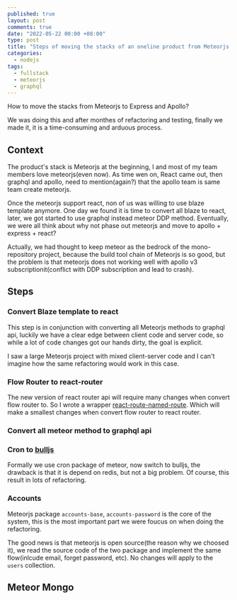 ```yaml
---
published: true
layout: post
comments: true
date: "2022-05-22 00:00 +08:00"
type: post
title: "Steps of moving the stacks of an oneline product from Meteorjs to Express and Apollo"
categories:
  - nodejs
tags:
  - fullstack
  - meteorjs
  - graphql
---
```

How to move the stacks from Meteorjs to Express and Apollo? 

We was doing this and after monthes of refactoring and testing, finally we made it, it is a time-consuming and arduous process.

## Context
The product's stack is Meteorjs at the beginning, I and most of my team members love meteorjs(even now). As time wen on, React came out, then graphql and apollo, need to mention(again?) that the apollo team is same team create meteorjs.

Once the meteorjs support react, non of us was willing to use blaze template anymore. One day we found it is time to convert all blaze to react, later, we got started to use graphql instead meteor DDP method. Eventually, we were all think about why not phase out meteorjs and move to apollo + express + react?

Actually, we had thought to keep meteor as the bedrock of the mono-repository project, because the build tool chain of Meteorjs is so good, but the problem is that meteorjs does not working well with apollo v3 subscriptionit(conflict with DDP subscription and lead to crash).

## Steps

### Convert Blaze template to react
This step is in conjunction with converting all Meteorjs methods to graphql api, luckily we have a clear edge between client code and server code, so while a lot of code changes got our hands dirty, the goal is explicit.

I saw a large Meteorjs project with mixed client-server code and I can't imagine how the same refactoring would work in this case.

### Flow Router to react-router
The new version of react router api will require many changes when convert flow router to. So I wrote a wrapper [react-route-named-route](https://github.com/imhazige/react-router-named-route). Which will make a smallest changes when convert flow router to react router.

### Convert all meteor method to graphql api

### Cron to [bulljs](https://github.com/OptimalBits/bull)
Formally we use cron package of meteor, now switch to bulljs, the drawback is that it is depend on redis, but not a big problem. Of course, this result in lots of refactoring. 

### Accounts
Meteorjs package `accounts-base`, `accounts-password` is the core of the system, this is the most important part we were foucus on when doing the refactoring.

The good news is that meteorjs is open source(the reason why we choosed it), we read the source code of the two package and implement the same flow(inlcude email, forget password, etc). No changes will apply to the `users` collection.

## Meteor Mongo